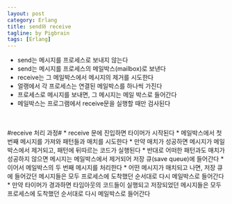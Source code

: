 ```yaml
---
layout: post
category: Erlang
title: send와 receive
tagline: by Pigbrain
tags: [Erlang]
---
```


<!--more-->

* send는 메시지를 프로세스로 보내지 않는다  
* send는 메시지를 프로세스의 메일박스(mailbox)로 보낸다  
* receive는 그 메일박스에서 메시지의 제거를 시도한다  
* 얼랭에서 각 프로세스는 연결된 메일박스를 하나씩 가진다  
* 프로세스로 메시지를 보내면, 그 메시지는 메일 박스로 들어간다  
* 메일박스는 프로그램에서 receive문을 실행할 때만 검사된다  
<br>  
<br>  
#receive 처리 과정#  
* receive 문에 진입하면 타이머가 시작된다  
* 메일박스에서 첫 번째 메시지를 가져와 패턴들과 매치를 시도한다  
* 만약 매치가 성공하면 메시지가 메일박스에서 제거되고, 패턴에 뒤따르는 코드가 실행된다  
* 반대로 어떠한 패턴과도 매치가 성공하지 않으면 메시지는 메일박스에서 제거되어 저장 큐(save queue)에 들어간다  
* 이어서 메일박스의 두 번째 메시지를 처리한다  
* 어떤 메시지가 매치되고 나면, 저장 큐에 들어갔던 메시지들은 모두 프로세스에 도착했던 순서대로 다시 메일박스로 들어간다  
* 만약 타이머가 경과하면 타임아웃의 코드들이 실행되고 저장되었던 메시지들은 모두 프로세스에 도착했던 순서대로 다시 메일박스로 들어간다  
 
